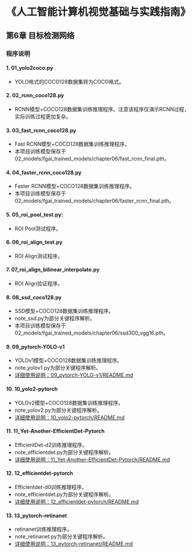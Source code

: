 # 《人工智能计算机视觉基础与实践指南》
## 第6章 目标检测网络
### 程序说明
#### 1. 01_yolo2coco.py
- YOLO格式的COCO128数据集转为COCO格式。
#### 2. 02_rcnn_coco128.py
- RCNN模型+COCO128数据集训练推理程序。注意该程序仅演示RCNN过程，实际训练过程更加复杂。
#### 3. 03_fast_rcnn_coco128.py
- Fast RCNN模型+COCO128数据集训练推理程序。
- 本项目训练模型保存于02_models/fgai_trained_models/chapter06/fast_rcnn_final.pth。
#### 4. 04_faster_rcnn_coco128.py
- Faster RCNN模型+COCO128数据集训练推理程序。
- 本项目训练模型保存于02_models/fgai_trained_models/chapter06/faster_rcnn_final.pth。
#### 5. 05_roi_pool_test.py:
- ROI Pool测试程序。
#### 6. 06_roi_align_test.py
- ROI Align测试程序。
#### 7. 07_roi_align_bilinear_interpolate.py
- ROI Align验证程序。
#### 8. 08_ssd_coco128.py
- SSD模型+COCO128数据集训练推理程序。
- note_ssd.py为部分关键程序解析。
- 本项目训练模型保存于02_models/fgai_trained_models/chapter06/ssd300_vgg16.pth。
#### 9. 09_pytorch-YOLO-v1
- YOLOv1模型+COCO128数据集训练推理程序。
- note_yolov1.py为部分关键程序解析。
- [详细使用说明：09_pytorch-YOLO-v1/README.md](09_pytorch-YOLO-v1/README.md)
#### 10. 10_yolo2-pytorch
- YOLOv2模型+COCO128数据集训练推理程序。
- note_yolov2.py为部分关键程序解析。
- [详细使用说明：10_yolo2-pytorch/README.md](10_yolo2-pytorch/README.md)
#### 11. 11_Yet-Another-EfficientDet-Pytorch
- EfficientDet-d2训练推理程序。
- note_efficientdet.py为部分关键程序解析。
- [详细使用说明：11_Yet-Another-EfficientDet-Pytorch/README.md](11_Yet-Another-EfficientDet-Pytorch/README.md)
#### 12. 12_efficientdet-pytorch
- Efficientdet-d0训练推理程序。
- note_efficientdet.py为部分关键程序解析。
- [详细使用说明：12_efficientdet-pytorch/README.md](12_efficientdet-pytorch/README.md)
#### 13. 13_pytorch-retinanet
- retinanet训练推理程序。
- note_retinanet.py为部分关键程序解析。
- [详细使用说明：13_pytorch-retinanet/README.md](13_pytorch-retinanet/README.md)
